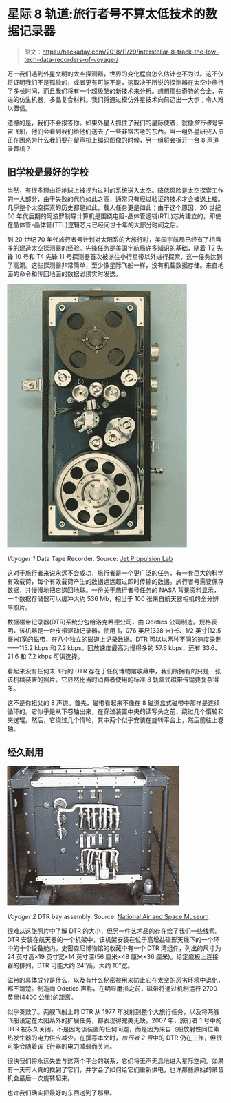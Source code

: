 # 星际 8 轨道:旅行者号不算太低技术的数据记录器

> 原文：<https://hackaday.com/2018/11/29/interstellar-8-track-the-low-tech-data-recorders-of-voyager/>

万一我们遇到外星文明的太空探测器，世界的变化程度怎么估计也不为过。这不仅将证明我们不是孤独的，或者更有可能不是，这取决于所说的探测器在太空中旅行了多长时间，而且我们将有一个超级酷的新技术来分析。想想那些奇特的合金，先进的仿生机器，多晶复合材料。我们将通过模仿外星技术向前迈出一大步；令人难以置信。

遗憾的是，我们不会报答你。如果外星人抓住了我们的星际使者，就像*旅行者*号宇宙飞船，他们会看到我们给他们送去了一些非常古老的东西。当一组外星研究人员正在困惑为什么我们要在[留声机](https://en.wikipedia.org/wiki/Voyager_Golden_Record)上编码图像的时候，另一组将会拆开一台 8 声道录音机？

## 旧学校是最好的学校

当然，有很多理由将地球上被视为过时的系统送入太空。降低风险是太空探索工作的一大部分，由于失败的代价如此之高，通常只有经过验证的技术才会被送上楼。几乎整个太空探索的历史都是如此，载人任务更是如此；由于这个原因，20 世纪 60 年代后期的阿波罗制导计算机是围绕电阻-晶体管逻辑(RTL)芯片建立的，即使在晶体管-晶体管(TTL)逻辑芯片已经问世十年的大部分时间之后。

到 20 世纪 70 年代旅行者号计划对太阳系的大旅行时，美国宇航局已经有了相当多的建造太空探测器的经验。先锋任务是美国宇航局许多知识的基础，随着 T2 先锋 10 号和 T4 先锋 11 号探测器首次被派往小行星带以外进行探索，这一任务达到了高潮。这些探测器非常简单，至少像星际飞船一样，没有机载数据存储。来自地面的命令和传回地面的数据必须实时发送。

[![](img/b07114f15eb976af45e79eaad7adaf9f.png)](https://hackaday.com/wp-content/uploads/2018/10/voyager_1_digital_recorder2.jpg)

*Voyager 1* Data Tape Recorder. Source: [Jet Propulsion Lab](https://voyager.jpl.nasa.gov/galleries/images-of-voyager/)

这对于旅行者来说永远不会成功，旅行者是一个更广泛的任务，有一套巨大的科学有效载荷，每个有效载荷产生的数据远远超过即时传输的数据。旅行者号需要保存数据，并慢慢地把它送回地球。一份关于旅行者号任务的 NASA 背景资料显示，一个数据存储器可以缓冲大约 536 Mb，相当于 100 张来自航天器相机的全分辨率照片。

数据磁带记录器(DTR)系统分包给洛克希德公司，由 Odetics 公司制造。规格表明，该机器是一台皮带驱动记录器，使用 1，076 英尺(328 米)长、1/2 英寸(12.5 毫米)宽的磁带，在八个独立的磁道上记录数据。DTR 可以以两种不同的速度录制——115.2 kbps 和 7.2 kbps。回放速度最高为慢得多的 57.6 kbps，还有 33.6、21.6 和 7.2 kbps 可供选择。

看起来没有任何未飞行的 DTR 存在于任何博物馆收藏中，我们所拥有的只是一张该机械装置的照片。它显然比当时消费者使用的标准 8 轨盒式磁带传输要复杂得多。

这不是你祖父的 8 声道。首先，磁带看起来不像在 8 磁道盒式磁带中那样是连续循环的。它似乎是从下卷轴出来，在穿过装置中央的读写头之前，绕过几个惰轮和夹送辊。然后，它绕过几个惰轮，其中两个似乎安装在旋转平台上，然后前往上卷轴。

## 经久耐用

[![](img/8ed9a598a27db608b85d8537e2678aeb.png)](https://hackaday.com/wp-content/uploads/2018/10/a19990065000.jpg)

*Voyager 2* DTR bay assembly. Source: [National Air and Space Museum](https://airandspace.si.edu/collection-objects/recorder-dtr-data-tape-recorder-bay-assembly-voyager-spacecraft)

很难从这张照片中了解 DTR 的大小，但另一件艺术品的存在给了我们一些线索。DTR 安装在航天器的一个机架中，该机架安装在位于高增益碟形天线下的一个环中的十个设备舱内。史密森尼博物馆的收藏中有一个 DTR 湾组件，列出的尺寸为 24 英寸高×19 英寸宽×14 英寸深(56 厘米×48 厘米×36 厘米)。给定底板上连接器的排列，DTR 可能大约 24″高，大约 10″宽。

磁带的具体成分是什么，以及有什么秘密被用来防止它在太空的恶劣环境中退化，都不清楚。制造商 Odetics 声称，在明显磨损之前，磁带将通过机制运行 2700 英里(4400 公里)的距离。

似乎奏效了。两艘飞船上的 DTR 从 1977 年发射到整个大旅行任务，以及将两艘飞船设定在太阳系外的扩展任务，都表现得完美无缺。2007 年，旅行者 1 号中的 DTR 被永久关闭，不是因为该装置的任何问题，而是因为来自飞船放射性同位素热发生器的电力供应减少。在撰写本文时，*旅行者 2 号*中的 DTR 仍在工作，但很可能会随着该飞行器的电力减弱而关闭。

很快我们将永远失去与这两个平台的联系，它们将无声无息地进入星际空间。如果有一天有人真的找到了它们，并学会了如何给它们重新供电，也许那些原始的录音机会最后一次旋转起来。

也许我们确实把最好的东西送到了那里。